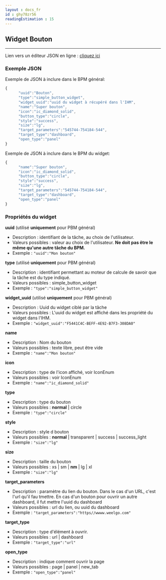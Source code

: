 ```yaml
---
layout : docs_fr
id : ghy78zr56
readingEstimation : 15
---
```


## Widget Bouton
------------------------

Lien vers un éditeur JSON en ligne : [cliquez ici](https://jsoneditoronline.org) 

### Exemple JSON

Exemple de JSON à inclure dans le BPM général:

```javascript
{
      "uuid":"Bouton",
      "type":"simple_button_widget",
      "widget_uuid":"uuid du widget à récupéré dans l'IHM",
      "name":"Super bouton",
      "icon":"ic_diamond_solid",
      "button_type":"circle",
      "style":"success",
      "size":"lg",
      "target_parameters":"545744-754184-544",
      "target_type":"dashboard",
      "open_type":"panel"
}
```

Exemple de JSON à inclure dans le BPM du widget:

```javascript
{      
      "name":"Super bouton",
      "icon":"ic_diamond_solid",
      "button_type":"circle",
      "style":"success",
      "size":"lg",
      "target_parameters":"545744-754184-544",
      "target_type":"dashboard",
      "open_type":"panel"
}
```

### Propriétés du widget

**uuid** (utilisé **uniquement** pour PBM général) 
* Description : identifiant de la tâche, au choix de l'utilisateur.
* Valeurs possibles : valeur au choix de l'utilisateur. **Ne doit pas être le même qu'une autre tâche du BPM.**
* Exemple : ```"uuid":"Mon bouton"```

**type** (utilisé **uniquement** pour PBM général) 
* Description : identifiant permettant au moteur de calcule de savoir que la tâche est du type indiqué.
* Valeurs possibles : simple_button_widget 
* Exemple : ```"type":"simple_button_widget"```

**widget_uuid** (utilisé **uniquement** pour PBM général) 
* Description : Uuid du widget ciblé par la tâche
* Valeurs possibles : L'uuid du widget est affiché dans les propriété du widget dans l'IHM. 
* Exemple : ```"widget_uuid":"F5441C4C-BEFF-4E92-B7F3-308DA0"```

**name**
* Description : Nom du bouton
* Valeurs possibles : texte libre, peut être vide
* Exemple : ```"name":"Mon bouton"```

**icon**
* Description : type de l'icon affiché, voir IconEnum
* Valeurs possibles : voir IconEnum 
* Exemple : ```"name":"ic_diamond_solid"```

**type**
* Description : type du bouton
* Valeurs possibles :  **normal** \| circle
* Exemple : ```"type":"circle"```

**style**
* Description : style d bouton
* Valeurs possibles : **normal** \| transparent \| success \| success_light
* Exemple : ```"size":"lg"```

**size**
* Description : taille du bouton
* Valeurs possibles : xs \| sm \| **nm** \| lg \| xl
* Exemple : ```"size":"lg"```

**target_parameters**
* Description : paramètre du lien du bouton. Dans le cas d'un URL, c'est l'url qu'il fau tmettre. En cas d'un bouton pour ouvrir un autre dashboard, il fut mettre l'uuid du dashboard
* Valeurs possibles : url du lien, ou uuid du dashboard
* Exemple : ```"target_parameters":"https//wwww.weelgo.com"```

**target_type**
* Description : type d'élément à ouvrir.
* Valeurs possibles : url \| dashboard
* Exemple : ```"target_type":"url"```

**open_type**
* Description : indique comment ouvrir la page
* Valeurs possibles : page \| panel \| new_tab
* Exemple : ```"open_type":"panel"```



